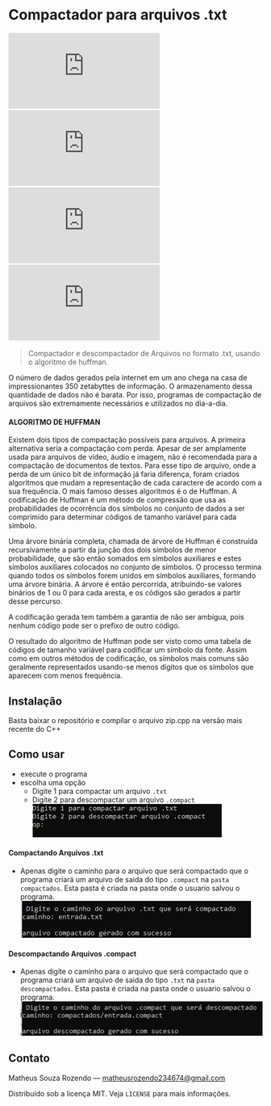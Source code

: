 

# Compactador para arquivos .txt
![GitHub repo size](https://img.shields.io/github/repo-size/Matheus-Souza-Rozendo/Compactador_de_arquivos.txt)
![GitHub](https://img.shields.io/github/license/Matheus-Souza-Rozendo/Compactador_de_arquivos.txt)
![GitHub language count](https://img.shields.io/github/languages/count/Matheus-Souza-Rozendo/Compactador_de_arquivos.txt)
![GitHub top language](https://img.shields.io/github/languages/top/Matheus-Souza-Rozendo/Compactador_de_arquivos.txt)
> Compactador e descompactador de Arquivos no formato .txt, usando o algoritmo de huffman.


O número de dados gerados pela internet em um ano chega na casa de impressionantes 350 zetabyttes de informação. O armazenamento dessa quantidade de dados não é barata. Por isso, programas de compactação de arquivos são extremamente necessários e utilizados no dia-a-dia.

#### ALGORITMO DE HUFFMAN

Existem dois tipos de compactação possíveis para arquivos. A primeira alternativa seria a compactação com perda. Apesar de ser amplamente usada para arquivos de vídeo, áudio e imagem, não é recomendada para a compactação de documentos de textos.
Para esse tipo de arquivo, onde a perda de um único bit de informação já faria diferença, foram criados algoritmos que mudam a representação de cada caractere de acordo com a sua frequência. O mais famoso desses algoritmos é o de Huffman.
A codificação de Huffman é um método de compressão que usa as probabilidades de ocorrência dos símbolos no conjunto de dados a ser comprimido para determinar códigos de tamanho variável para cada símbolo.


Uma árvore binária completa, chamada de árvore de Huffman é construída recursivamente a partir da junção dos dois símbolos de menor probabilidade, que são então somados em símbolos auxiliares e estes símbolos auxiliares colocados no conjunto de símbolos. O processo termina quando todos os símbolos forem unidos em símbolos auxiliares, formando uma árvore binária. A árvore é então percorrida, atribuindo-se valores binários de 1 ou 0 para cada aresta, e os códigos são gerados a partir desse percurso.


A codificação gerada tem também a garantia de não ser ambígua, pois nenhum código pode ser o prefixo de outro código.

O resultado do algoritmo de Huffman pode ser visto como uma tabela de códigos de tamanho variável para codificar um símbolo da fonte. Assim como em outros métodos de codificação, os símbolos mais comuns são geralmente representados usando-se menos dígitos que os símbolos que aparecem com menos frequência.


## Instalação
Basta baixar o repositório e compilar o arquivo zip.cpp na versão mais recente do C++

## Como usar
* execute o programa
* escolha uma opção
    * Digite 1 para compactar um arquivo `.txt`
    * Digite 2 para descompactar um arquivo `.compact`
![](https://raw.githubusercontent.com/Matheus-Souza-Rozendo/Compactador_de_arquivos.txt/main/documenta%C3%A7%C3%A3o/prints/print_1.png)
#### Compactando Arquivos .txt
* Apenas digite o caminho para o arquivo que será compactado que o programa criará um arquivo de saida do tipo `.compact` na `pasta compactados`. Esta pasta é criada na pasta onde o usuario salvou o programa.
![](https://raw.githubusercontent.com/Matheus-Souza-Rozendo/Compactador_de_arquivos.txt/main/documenta%C3%A7%C3%A3o/prints/print_2.png)
#### Descompactando Arquivos .compact
* Apenas digite o caminho para o arquivo que será compactado que o programa criará um arquivo de saida do tipo `.txt` na `pasta descompactados`. Esta pasta é criada na pasta onde o usuario salvou o programa.
![](https://raw.githubusercontent.com/Matheus-Souza-Rozendo/Compactador_de_arquivos.txt/main/documenta%C3%A7%C3%A3o/prints/print_3.png)


## Contato
Matheus Souza Rozendo –– matheusrozendo234674@gmail.com

Distribuído sob a licença MIT. Veja `LICENSE` para mais informações.




